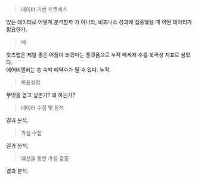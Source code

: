 > 데이터 기반 프로세스 

있는 데이터로 어떻게 분석할까 가 아니라, 비즈니스 성과에 집중했을 때 어떤 데이터가 필요한가.  

> 예 

왓츠앱은 제일 좋은 어플이 되겠다는 플랫폼으로 누적 메세지 수를 북극성 지표로 삼았다.  
에어비앤비는 총 숙박 예약수가 될 수 있다. 누적.  

> 목표설정 

무엇을 얻고 싶은가? 왜 하는가?  

> 데이터 수집 및 분석 

결과 분석.   

> 가설 수집  

결과 분석. 

> 액션을 통한 가설 검증  

결과 분석.
 


